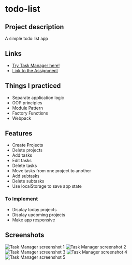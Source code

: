 # todo-list

## Project description

A simple todo list app

## Links

- [Try Task Manager here!](https://nyf005.github.io/todo-list/)
- [Link to the Assignment](https://www.theodinproject.com/lessons/node-path-javascript-todo-list)

## Things I practiced

- Separate application logic
- OOP principles
- Module Pattern
- Factory Functions
- Webpack

## Features

- Create Projects
- Delete projects
- Add tasks
- Edit tasks
- Delete tasks
- Move tasks from one project to another
- Add subtasks
- Delete subtasks
- Use localStorage to save app state

### To Implement

- Display today projects
- Display upcoming projects
- Make app responsive

## Screenshots

![Task Manager screenshot 1](https://user-images.githubusercontent.com/32721495/184566285-767a26af-a2a5-4ff7-9624-d0aa5f155868.png)
![Task Manager screenshot 2](https://user-images.githubusercontent.com/32721495/184566292-fdc2b9a0-5945-4f86-a8b9-8c39732d31f1.png)
![Task Manager screenshot 3](https://user-images.githubusercontent.com/32721495/184566294-77d1c7e4-7865-4595-9b82-d37856d8e08a.png)
![Task Manager screenshot 4](https://user-images.githubusercontent.com/32721495/184566296-7436b4df-b381-41e2-b4ca-dafbcdcb53a5.png)
![Task Manager screenshot 5](https://user-images.githubusercontent.com/32721495/184566298-2f705e4a-e6ce-4d41-9874-96c67a54a423.png)
